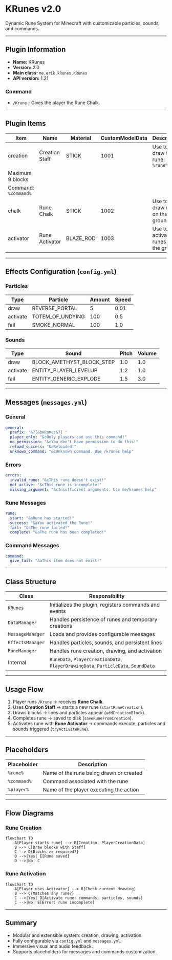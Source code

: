 # KRunes v2.0

Dynamic Rune System for Minecraft with customizable particles, sounds, and commands.

---

## Plugin Information

* **Name:** KRunes
* **Version:** 2.0
* **Main class:** `me.erik.kRunes.KRunes`
* **API version:** 1.21

### Command

* `/Krune` - Gives the player the Rune Chalk.

---

## Plugin Items

| Item                 | Name           | Material  | CustomModelData | Description                         |
| -------------------- | -------------- | --------- | --------------- | ----------------------------------- |
| creation             | Creation Staff | STICK     | 1001            | Use to draw the rune: `%rune%`      |
| Maximum 9 blocks     |                |           |                 |                                     |
| Command: `%command%` |                |           |                 |                                     |
| chalk                | Rune Chalk     | STICK     | 1002            | Use to draw runes on the ground     |
| activator            | Rune Activator | BLAZE_ROD | 1003            | Use to activate runes on the ground |

---

## Effects Configuration (`config.yml`)

### Particles

| Type     | Particle         | Amount | Speed |
| -------- | ---------------- | ------ | ----- |
| draw     | REVERSE_PORTAL   | 5      | 0.01  |
| activate | TOTEM_OF_UNDYING | 100    | 0.5   |
| fail     | SMOKE_NORMAL     | 100    | 1.0   |

### Sounds

| Type     | Sound                     | Pitch | Volume |
| -------- | ------------------------- | ----- | ------ |
| draw     | BLOCK_AMETHYST_BLOCK_STEP | 1.0   | 1.0    |
| activate | ENTITY_PLAYER_LEVELUP     | 1.2   | 1.0    |
| fail     | ENTITY_GENERIC_EXPLODE    | 1.5   | 3.0    |

---

## Messages (`messages.yml`)

### General

```yaml
general:
  prefix: "&7[&bKRunes&7] "
  player_only: "&cOnly players can use this command!"
  no_permission: "&cYou don't have permission to do this!"
  reload_success: "&aReloaded!"
  unknown_command: "&cUnknown command. Use /krunes help"
```

### Errors

```yaml
errors:
  invalid_rune: "&cThis rune doesn't exist!"
  not_active: "&cThis rune is incomplete!"
  missing_argument: "&cInsufficient arguments. Use &e/krunes help"
```

### Rune Messages

```yaml
rune:
  start: "&aRune has started!"
  success: "&aYou activated the Rune!"
  fail: "&cThe rune failed!"
  complete: "&aThe rune has been completed!"
```

### Command Messages

```yaml
command:
  give_fail: "&aThis item does not exist!"
```

---

## Class Structure

| Class            | Responsibility                                                                     |
| ---------------- | ---------------------------------------------------------------------------------- |
| `KRunes`         | Initializes the plugin, registers commands and events                              |
| `DataManager`    | Handles persistence of runes and temporary creations                               |
| `MessageManager` | Loads and provides configurable messages                                           |
| `EffectsManager` | Handles particles, sounds, and persistent lines                                    |
| `RuneManager`    | Handles rune creation, drawing, and activation                                     |
| Internal         | `RuneData`, `PlayerCreationData`, `PlayerDrawingData`, `ParticleData`, `SoundData` |

---

## Usage Flow

1. Player runs `/Krune` → receives **Rune Chalk**.
2. Uses **Creation Staff** → starts a new rune (`startRuneCreation`).
3. Draws blocks → lines and particles appear (`addCreationBlock`).
4. Completes rune → saved to disk (`saveRuneFromCreation`).
5. Activates rune with **Rune Activator** → commands execute, particles and sounds triggered (`tryActivateRune`).

---

## Placeholders

| Placeholder | Description                             |
| ----------- | --------------------------------------- |
| `%rune%`    | Name of the rune being drawn or created |
| `%command%` | Command associated with the rune        |
| `%player%`  | Name of the player executing the action |

---

## Flow Diagrams

### Rune Creation

```mermaid
flowchart TD
    A[Player starts rune] --> B[Creation: PlayerCreationData]
    B --> C[Draw blocks with Staff]
    C --> D{Blocks >= required?}
    D -->|Yes| E[Rune saved]
    D -->|No| C
```

### Rune Activation

```mermaid
flowchart TD
    A[Player uses Activator] --> B[Check current drawing]
    B --> C{Matches any rune?}
    C -->|Yes| D[Activate rune: commands, particles, sounds]
    C -->|No| E[Error: rune incomplete]
```

---

## Summary

* Modular and extensible system: creation, drawing, activation.
* Fully configurable via `config.yml` and `messages.yml`.
* Immersive visual and audio feedback.
* Supports placeholders for messages and commands customization.
